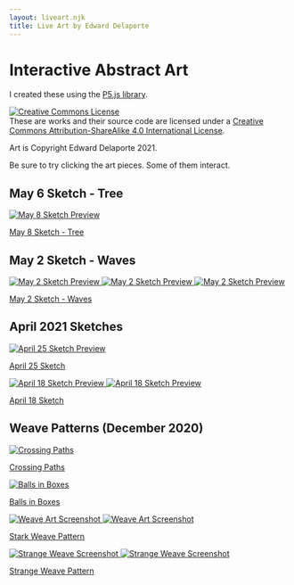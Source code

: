 ```yaml
---
layout: liveart.njk
title: Live Art by Edward Delaporte
---
```


# Interactive Abstract Art

I created these using the [P5.js library][1].

[1]: https://p5js.org/reference/

<a rel="license" href="http://creativecommons.org/licenses/by-sa/4.0/"><img alt="Creative Commons License" style="border-width:0" src="https://i.creativecommons.org/l/by-sa/4.0/88x31.png" /></a><br />These are works and their source code are licensed under a <a rel="license" href="http://creativecommons.org/licenses/by-sa/4.0/">Creative Commons Attribution-ShareAlike 4.0 International License</a>.

Art is Copyright Edward Delaporte 2021.

Be sure to try clicking the art pieces. Some of them interact.


## May 6 Sketch - Tree

<a href="/art/live/tree">

![May 8 Sketch Preview](/img/art/waves.PNG)
</a>

[May 8 Sketch - Tree](/art/live/tree)


## May 2 Sketch - Waves

<a href="/art/live/waves">

![May 2 Sketch Preview](/img/art/waves.PNG)
![May 2 Sketch Preview](/img/art/waves3.PNG)
![May 2 Sketch Preview](/img/art/waves2.PNG)
</a>

[May 2 Sketch - Waves](/art/live/waves)

## April 2021 Sketches

<a href="/art/live/deep">

![April 25 Sketch Preview](/img/art/deep.PNG)
</a>

[April 25 Sketch](/art/live/deep)

<a href="/art/live/sketch1">

![April 18 Sketch Preview](/img/art/sketch1.PNG)
![April 18 Sketch Preview](/img/art/sketch11.PNG)
</a>

[April 18 Sketch](/art/live/sketch1)

## Weave Patterns (December 2020)

<a href="/art/live/cross">

![Crossing Paths](/img/art/crossing.PNG)
</a>

[Crossing Paths](/art/live/cross)


<a href="/art/live/boxes">

![Balls in Boxes](/img/art/boxes.PNG)
</a>

[Balls in Boxes](/art/live/boxes)


<a href="/art/live/weave">

![Weave Art Screenshot](/img/art/weave2.PNG)
![Weave Art Screenshot](/img/art/weave3.PNG)
</a>

[Stark Weave Pattern](/art/live/weave)


<a href="art/live/weave_strange">

![Strange Weave Screenshot](/img/art/weave_strange2.PNG)
![Strange Weave Screenshot](/img/art/weave_strange3.PNG)
</a>

[Strange Weave Pattern](/art/live/weave_strange)